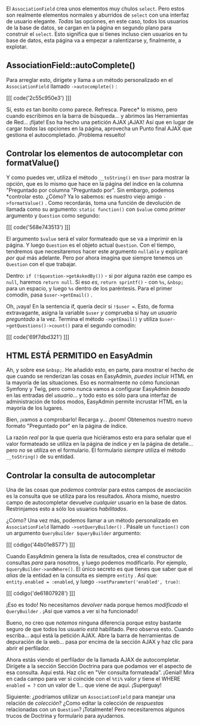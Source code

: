 El `AssociationField` crea unos elementos muy chulos `select`. Pero estos son
realmente elementos normales y aburridos de `select` con una interfaz de usuario elegante. *Todas* las opciones,
en este caso, todos los usuarios de la base de datos, se cargan en la página en segundo plano
para construir el `select`. Esto significa que si tienes incluso cien usuarios en tu
base de datos, esta página va a empezar a ralentizarse y, finalmente, a explotar.

## AssociationField::autoComplete()

Para arreglar esto, dirígete y llama a un método personalizado en el `AssociationField` llamado
 `->autocomplete()` :

[[[ code('2c55c950e3') ]]]

Sí, esto *es* tan bonito como parece. Refresca. Parece* lo mismo, pero cuando escribimos
en la barra de búsqueda... y abrimos las Herramientas de Red... ¡fíjate! Eso ha hecho una petición AJAX
¡AJAX! Así que en lugar de cargar *todas* las opciones en la página, aprovecha un
Punto final AJAX que gestiona el autocompletado. ¡Problema resuelto!

## Controlar los elementos de autocompletar con formatValue()

Y como puedes ver, utiliza el método `__toString()` en `User` para mostrar la
opción, que es lo mismo que hace en la página del índice en la columna "Preguntado por
columna "Preguntado por". Sin embargo, podemos *controlar esto. ¿Cómo? Ya lo sabemos: es nuestro viejo amigo
 `->formatValue()` . Como recordarás, toma una función de devolución de llamada como su
argumento: `static function()` con `$value` como *primer* argumento
y `Question` como segundo:

[[[ code('568e743513') ]]]

El argumento `$value` será el valor formateado que se va a imprimir en
la página. Y luego `Question` es el objeto actual `Question`. Con el tiempo, tendremos que
necesitaremos hacer este argumento `nullable` y explicaré *por qué* más adelante. Pero por ahora
imagina que siempre tenemos un `Question` con el que trabajar.

Dentro: `if (!$question->getAskedBy())` - si por alguna razón ese campo es `null`,
haremos `return null`. Si eso *es*, `return sprintf()` - con `%s`, `&nbsp;` para
un espacio, y luego `%s` dentro de los paréntesis. Para el primer comodín, pasa
 `$user->getEmail()` .

Oh, ¡vaya! En la sentencia if, quería decir si `!$user =`. Esto, de forma extravagante, asigna
la variable `$user` *y* comprueba si hay *un usuario preguntado* a la vez.
Termina el método `->getEmail()` y utiliza `$user->getQuestions()->count()` para el
segundo comodín:

[[[ code('69f7dbd321') ]]]

## HTML ESTÁ PERMITIDO en EasyAdmin

Ah, y sobre ese `&nbsp;`. He añadido esto, en parte, para mostrar el hecho de que cuando
se renderizan las cosas en EasyAdmin, *puedes* incluir HTML en la mayoría de las situaciones. Eso es
normalmente *no* cómo funcionan Symfony y Twig, pero como nunca vamos a configurar
EasyAdmin *basado* en las entradas del *usuario*... y todo esto es sólo para una interfaz de administración
de todos modos, EasyAdmin permite incrustar HTML en la mayoría de los lugares.

Bien, ¡vamos a comprobarlo! Recarga y... ¡boom! Obtenemos nuestro nuevo formato "Preguntado por"
en la página de índice.

La razón *real* por la que quería que hiciéramos esto era para señalar que el valor formateado
se utiliza en la página de índice *y* en la página de detalle... pero *no* se utiliza en el formulario.
El formulario *siempre* utiliza el método `__toString()` de su entidad.

## Controlar la consulta de autocompletar

Una de las cosas que *podemos* controlar para estos campos de asociación es la consulta que se
utiliza para los resultados. Ahora mismo, nuestro campo de autocompletar devuelve *cualquier* usuario en
la base de datos. Restrinjamos esto a sólo los usuarios *habilitados*.

¿Cómo? Una vez más, podemos llamar a un método personalizado en `AssociationField` llamado
 `->setQueryBuilder()` . Pásale un `function()` con un argumento `QueryBuilder $queryBuilder`
argumento:

[[[ código('44b01e8577') ]]]

Cuando EasyAdmin genera la lista de resultados, crea el constructor de consultas *para*
para nosotros, y luego podemos modificarlo. Por ejemplo, `$queryBuilder->andWhere()`. El único secreto
es que tienes que saber que el *alias* de la entidad en la consulta es siempre
 `entity` . Así que: `entity.enabled = :enabled`, y luego `->setParameter('enabled', true)`:

[[[ código('de61807928') ]]]

¡Eso es todo! No necesitamos *devolver* nada porque hemos *modificado* el
 `QueryBuilder` . ¡Así que vamos a ver si ha funcionado!

Bueno, no creo que *notemos* ninguna diferencia porque estoy bastante seguro de que todos los
usuario *está* habilitado. Pero observa esto. Cuando escriba... aquí está la petición AJAX.
Abre la barra de herramientas de depuración de la web... pasa por encima de la sección AJAX y haz clic para abrir
el perfilador.

Ahora estás viendo el perfilador de la llamada AJAX de autocompletar. Dirígete a la sección
Sección Doctrina para que podamos ver el aspecto de esa consulta. Aquí está. Haz clic en "Ver
consulta formateada". ¡Genial! Mira en cada campo para ver si coincide con el `%ti%`
valor *y* tiene el WHERE `enabled = ?` con un valor de 1... que viene de
aquí. ¡Superguay!

Siguiente: ¿podríamos utilizar un `AssociationField` para manejar una relación de *colección*?
¿Como editar la colección de *respuestas* relacionadas con un `Question`? ¡Totalmente! Pero
necesitaremos algunos trucos de Doctrina y formulario para ayudarnos.
